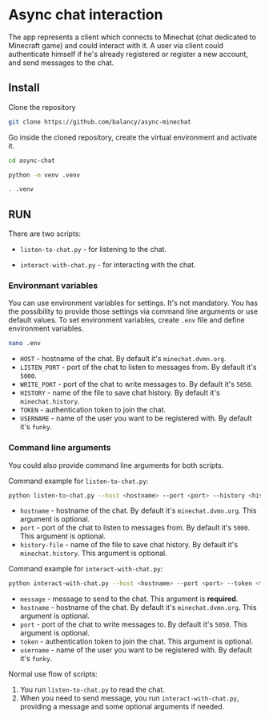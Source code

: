 # Async chat interaction

The app represents a client which connects to Minechat (chat dedicated to Minecraft game) and could interact with it. A user via client could authenticate himself if he's already registered or register a new account, and send messages to the chat.

## Install

Clone the repository

```bash
git clone https://github.com/balancy/async-minechat
```

Go inside the cloned repository, create the virtual environment and activate it.

```bash
cd async-chat
```

```bash
python -m venv .venv
```

```bash
. .venv
```

## RUN

There are two scripts:

- `listen-to-chat.py` - for listening to the chat.

- `interact-with-chat.py` - for interacting with the chat.

### Environmant variables

You can use environment variables for settings. It's not mandatory. You has the possibility to provide those settings via command line arguments or use default values. To set environment variables, create `.env` file and define environment variables.

```bash
nano .env
```

- `HOST` - hostname of the chat. By default it's `minechat.dvmn.org`.
- `LISTEN_PORT` - port of the chat to listen to messages from. By default it's `5000`.
- `WRITE_PORT` - port of the chat to write messages to. By default it's `5050`.
- `HISTORY` - name of the file to save chat history. By default it's `minechat.history`.
- `TOKEN` - authentication token to join the chat.
- `USERNAME` - name of the user you want to be registered with. By default it's `funky`.

### Command line arguments

You could also provide command line arguments for both scripts.

Command example for `listen-to-chat.py`:

```bash
python listen-to-chat.py --host <hostname> --port <port> --history <history-file>
```

- `hostname` - hostname of the chat. By default it's `minechat.dvmn.org`. This argument is optional.
- `port` - port of the chat to listen to messages from. By default it's `5000`. This argument is optional.
- `history-file` - name of the file to save chat history. By default it's `minechat.history`. This argument is optional.

Command example for `interact-with-chat.py`:

```bash
python interact-with-chat.py --host <hostname> --port <port> --token <token> --username <username> --message <message>
```

- `message` - message to send to the chat. This argument is **required**.
- `hostname` - hostname of the chat. By default it's `minechat.dvmn.org`. This argument is optional.
- `port` - port of the chat to write messages to. By default it's `5050`. This argument is optional.
- `token` - authentication token to join the chat. This argument is optional.
- `username` - name of the user you want to be registered with. By default it's `funky`.

Normal use flow of scripts:
1. You run `listen-to-chat.py` to read the chat.
2. When you need to send message, you run `interact-with-chat.py`, providing a message and some optional arguments if needed.